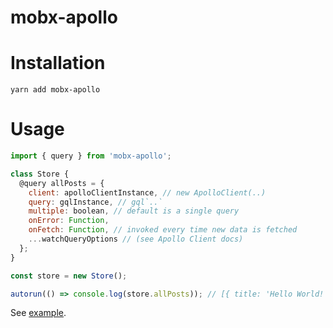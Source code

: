 # mobx-apollo

# Installation
`yarn add mobx-apollo`

# Usage
```javascript
import { query } from 'mobx-apollo';

class Store {
  @query allPosts = {
    client: apolloClientInstance, // new ApolloClient(..)
    query: gqlInstance, // gql`..`
    multiple: boolean, // default is a single query
    onError: Function,
    onFetch: Function, // invoked every time new data is fetched
    ...watchQueryOptions // (see Apollo Client docs)
  };
}

const store = new Store();

autorun(() => console.log(store.allPosts)); // [{ title: 'Hello World!' }]
```

See [example](https://github.com/sonaye/mobx-apollo/tree/master/example).
